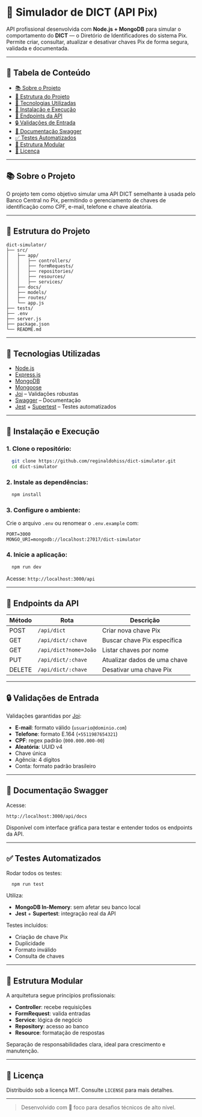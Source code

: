 # 💸 Simulador de DICT (API Pix)

API profissional desenvolvida com **Node.js + MongoDB** para simular o comportamento do **DICT** — o Diretório de Identificadores do sistema Pix. Permite criar, consultar, atualizar e desativar chaves Pix de forma segura, validada e documentada.

---

## 📌 Tabela de Conteúdo

- [📚 Sobre o Projeto](#-sobre-o-projeto)
- [📁 Estrutura do Projeto](#-estrutura-do-projeto)
- [🚀 Tecnologias Utilizadas](#-tecnologias-utilizadas)
- [🔧 Instalação e Execução](#-instalação-e-execução)
- [📮 Endpoints da API](#-endpoints-da-api)
- [🔒 Validações de Entrada](#-validações-de-entrada)
- [📘 Documentação Swagger](#-documentação-swagger)
- [✅ Testes Automatizados](#-testes-automatizados)
- [📂 Estrutura Modular](#-estrutura-modular)
- [📄 Licença](#-licença)

---

## 📚 Sobre o Projeto

O projeto tem como objetivo simular uma API DICT semelhante à usada pelo Banco Central no Pix, permitindo o gerenciamento de chaves de identificação como CPF, e-mail, telefone e chave aleatória.

---

## 📁 Estrutura do Projeto

```
dict-simulator/
├── src/
│   ├── app/
│   │   ├── controllers/
│   │   ├── formRequests/
│   │   ├── repositories/
│   │   ├── resources/
│   │   ├── services/
│   ├── docs/           
│   ├── models/
│   ├── routes/
│   └── app.js
├── tests/
├── .env
├── server.js
├── package.json
└── README.md
```

---

## 🚀 Tecnologias Utilizadas

- [Node.js](https://nodejs.org/)
- [Express.js](https://expressjs.com/)
- [MongoDB](https://www.mongodb.com/)
- [Mongoose](https://mongoosejs.com/)
- [Joi](https://joi.dev/) – Validações robustas
- [Swagger](https://swagger.io/) – Documentação
- [Jest](https://jestjs.io/) + [Supertest](https://github.com/visionmedia/supertest) – Testes automatizados

---

## 🔧 Instalação e Execução

### 1. Clone o repositório:

```bash
  git clone https://github.com/reginaldohiss/dict-simulator.git
  cd dict-simulator
```

### 2. Instale as dependências:

```bash
  npm install
```

### 3. Configure o ambiente:

Crie o arquivo `.env` ou renomear o `.env.example` com:

```env
PORT=3000
MONGO_URI=mongodb://localhost:27017/dict-simulator
```

### 4. Inicie a aplicação:

```bash
  npm run dev
```

Acesse: `http://localhost:3000/api`

---

## 📮 Endpoints da API

| Método | Rota               | Descrição                      |
|--------|--------------------|--------------------------------|
| POST   | `/api/dict`        | Criar nova chave Pix           |
| GET    | `/api/dict/:chave` | Buscar chave Pix específica    |
| GET    | `/api/dict?nome=João`| Listar chaves por nome         |
| PUT    | `/api/dict/:chave` | Atualizar dados de uma chave   |
| DELETE | `/api/dict/:chave` | Desativar uma chave Pix        |

---

## 🔒 Validações de Entrada

Validações garantidas por [Joi](https://joi.dev/):

- **E-mail**: formato válido (`usuario@dominio.com`)
- **Telefone**: formato E.164 (`+5511987654321`)
- **CPF**: regex padrão (`000.000.000-00`)
- **Aleatória**: UUID v4
- Chave única
- Agência: 4 dígitos
- Conta: formato padrão brasileiro

---

## 📘 Documentação Swagger

Acesse:

```
http://localhost:3000/api/docs
```

Disponível com interface gráfica para testar e entender todos os endpoints da API.

---

## ✅ Testes Automatizados

Rodar todos os testes:

```bash
  npm run test
```

Utiliza:

- **MongoDB In-Memory**: sem afetar seu banco local
- **Jest** + **Supertest**: integração real da API

Testes incluídos:
- Criação de chave Pix
- Duplicidade
- Formato inválido
- Consulta de chaves

---

## 📂 Estrutura Modular

A arquitetura segue princípios profissionais:

- **Controller**: recebe requisições
- **FormRequest**: valida entradas
- **Service**: lógica de negócio
- **Repository**: acesso ao banco
- **Resource**: formatação de respostas

Separação de responsabilidades clara, ideal para crescimento e manutenção.

---

## 📄 Licença

Distribuído sob a licença MIT. Consulte `LICENSE` para mais detalhes.

---

> Desenvolvido com 💼 foco para desafios técnicos de alto nível.